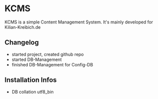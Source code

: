 <h1>KCMS</h1>
<p>KCMS is a simple Content Management System. It's mainly developed for Kilian-Kreibich.de</p>
<h2>Changelog</h2>
<ul>
<li>started project, created github repo</li>
<li>started DB-Management</li>
<li>finished DB-Management for Config-DB</li>
</ul>
<h2>Installation Infos</h2>
<ul>
<li>DB collation utf8_bin</li>
</ul>